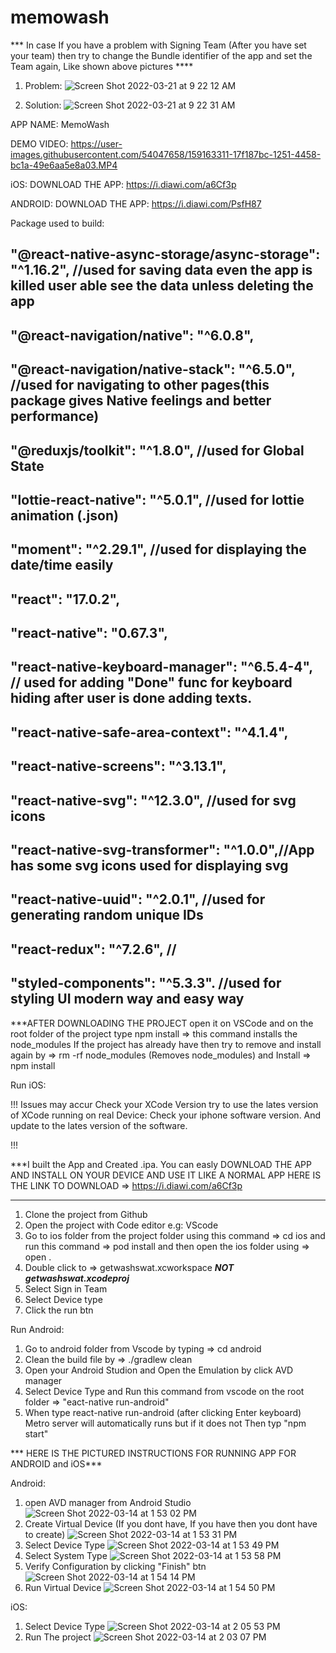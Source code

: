 # memowash

*** In case If you have a problem with Signing Team (After you have set your team)  then try to change the Bundle identifier of the app and set the Team again, Like shown above pictures ****
1. Problem:
![Screen Shot 2022-03-21 at 9 22 12 AM](https://user-images.githubusercontent.com/54047658/159192656-245ef111-b089-464b-b1c8-6469869b7d8d.png)

2. Solution:
![Screen Shot 2022-03-21 at 9 22 31 AM](https://user-images.githubusercontent.com/54047658/159192651-4b9fc317-a371-4158-ac18-d87db534963c.png)




APP NAME: MemoWash

DEMO VIDEO: https://user-images.githubusercontent.com/54047658/159163311-17f187bc-1251-4458-bc1a-49e6aa5e8a03.MP4




iOS:
DOWNLOAD THE APP:  https://i.diawi.com/a6Cf3p

ANDROID:
DOWNLOAD THE APP:  https://i.diawi.com/PsfH87

Package used to build:
    
   ## "@react-native-async-storage/async-storage": "^1.16.2", //used for saving data even the app is killed user able see the data unless deleting the app
   ## "@react-navigation/native": "^6.0.8",   
   ## "@react-navigation/native-stack": "^6.5.0",       //used for navigating to other pages(this package gives Native feelings and better performance)
   ## "@reduxjs/toolkit": "^1.8.0",                    //used for Global State
   ## "lottie-react-native": "^5.0.1",                //used for lottie animation (.json)
   ## "moment": "^2.29.1",                           //used for displaying the date/time easily
   ## "react": "17.0.2",   
   ## "react-native": "0.67.3",  
   ## "react-native-keyboard-manager": "^6.5.4-4", // used for adding "Done" func for keyboard hiding after user is done adding texts.
   ## "react-native-safe-area-context": "^4.1.4",
   ## "react-native-screens": "^3.13.1",
   ## "react-native-svg": "^12.3.0",            //used for svg icons
   ## "react-native-svg-transformer": "^1.0.0",//App has some svg icons used for displaying svg 
   ## "react-native-uuid": "^2.0.1",         //used for generating random unique IDs
   ## "react-redux": "^7.2.6",              //
   ## "styled-components": "^5.3.3".       //used for styling UI modern way and easy way

***AFTER DOWNLOADING THE PROJECT open it on VSCode and on the root folder of the project type
npm install => this command installs the node_modules
If the project has already have then try to remove and install again by => rm -rf node_modules (Removes node_modules)
and Install => npm install

Run iOS:

!!! 
    Issues may accur
    Check your XCode Version try to use the lates version of XCode
    running on real Device: Check your iphone software version. And update to the lates version of the software.
     
!!! 

  ***I built the App and Created .ipa. You can easly DOWNLOAD THE APP AND INSTALL ON YOUR DEVICE AND USE IT LIKE A NORMAL APP
    HERE IS THE LINK TO DOWNLOAD => https://i.diawi.com/a6Cf3p 
  ***

1. Clone the project from Github
2. Open the project with Code editor e.g: VScode
3. Go to ios folder from the project folder using this command => cd ios and run this command => pod install and then open the ios folder using => open .
4. Double click to => getwashswat.xcworkspace ***NOT getwashswat.xcodeproj***
5. Select Sign in Team
6. Select Device type 
7. Click the run btn

Run Android:

1. Go to android folder from Vscode by typing => cd android
2. Clean the build file by => ./gradlew clean
3. Open your Android Studion and Open the Emulation by click AVD manager 
4. Select Device Type and Run  this command from vscode on the root folder => "eact-native run-android"
5. When type react-native run-android (after clicking Enter keyboard) Metro server will automatically runs but if it does not 
    Then typ "npm start"

*** HERE IS THE PICTURED INSTRUCTIONS FOR RUNNING APP FOR ANDROID and iOS***


Android:

1. open AVD manager from Android Studio
![Screen Shot 2022-03-14 at 1 53 02 PM](https://user-images.githubusercontent.com/54047658/159074957-8a15a278-3a0f-4690-b15f-06f3fa089c85.png)
2. Create Virtual Device (If you dont have, If you have then you dont have to create)
![Screen Shot 2022-03-14 at 1 53 31 PM](https://user-images.githubusercontent.com/54047658/159075643-3631e6aa-6ddc-4328-9137-d63b0fc481f6.png)
3. Select Device Type
![Screen Shot 2022-03-14 at 1 53 49 PM](https://user-images.githubusercontent.com/54047658/159075669-d7ac324d-f1fc-489a-a310-16a1911b25a1.png)
4. Select System Type
![Screen Shot 2022-03-14 at 1 53 58 PM](https://user-images.githubusercontent.com/54047658/159075765-f6631409-dc40-46c3-9d3b-bb5c188c56db.png)
5. Verify Configuration by clicking "Finish" btn
![Screen Shot 2022-03-14 at 1 54 14 PM](https://user-images.githubusercontent.com/54047658/159075797-9a8b82dc-75ac-424c-a6f9-9aeb2da5ad60.png)
6. Run Virtual Device
![Screen Shot 2022-03-14 at 1 54 50 PM](https://user-images.githubusercontent.com/54047658/159075838-3658876a-8c9a-420c-8723-c050e11e79a6.png)


iOS: 
1. Select Device Type
![Screen Shot 2022-03-14 at 2 05 53 PM](https://user-images.githubusercontent.com/54047658/159075877-e3586dfb-d431-4a5f-b821-7f35c64e2a66.png)
2. Run The project
![Screen Shot 2022-03-14 at 2 03 07 PM](https://user-images.githubusercontent.com/54047658/159075925-d047230d-2ba1-4b59-a958-77a0bd0d2a4e.png)
